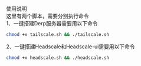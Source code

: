 使用说明<br />
这里有两个脚本，需要分别执行命令  
1、一键搭建Derp服务器需要用以下命令      
```bash
chmod +x tailscale.sh && ./tailscale.sh
```
2、一键搭建Headscale和Headscale-ui需要用以下命令
```bash
chmod +x headscale.sh && ./headscale.sh
```

